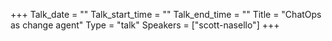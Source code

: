 +++
Talk_date = ""
Talk_start_time = ""
Talk_end_time = ""
Title = "ChatOps as change agent"
Type = "talk"
Speakers = ["scott-nasello"]
+++


